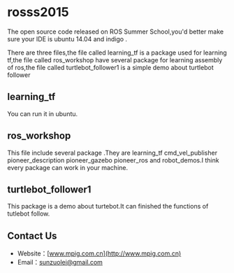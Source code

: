 # rosss2015

The open source code released on ROS Summer School,you'd better make sure your IDE is ubuntu 14.04 and indigo .<br>

There are three files,the file called learning_tf is a package used for learning tf,the file called ros_workshop  have several package for learning assembly of ros,the file called turtlebot_follower1 is a simple demo about turtlebot follower

## learning_tf 

  You can run it in ubuntu.<br>
  
## ros_workshop

  This file include several package .They are learning_tf  cmd_vel_publisher pioneer_description pioneer_gazebo  pioneer_ros and robot_demos.I think every package can work in your machine.

## turtlebot_follower1

  This package is a demo about turtebot.It can finished the functions of tutlebot follow.

## Contact Us
* Website：[www.mpig.com.cn](http://www.mpig.com.cn)
* Email：sunzuolei@gmail.com
